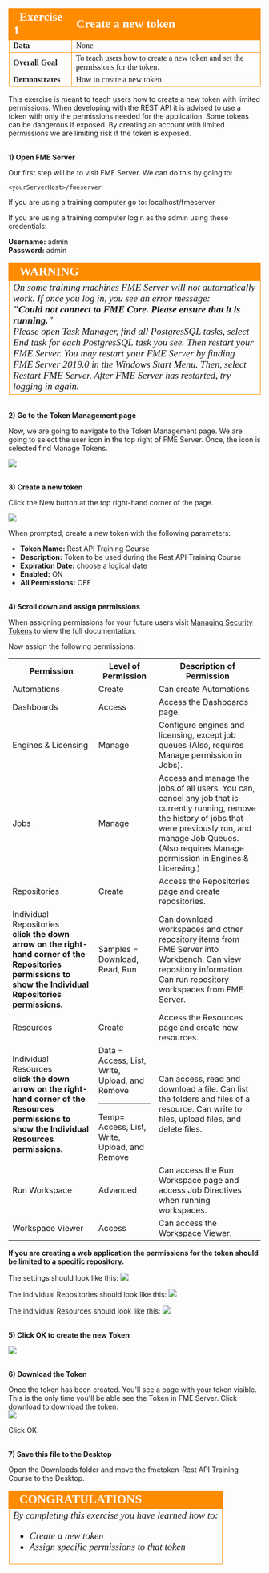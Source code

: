 <table style="border-spacing: 0px;border-collapse: collapse;font-family:serif">
<tr>
<td width=25% style="vertical-align:middle;background-color:darkorange;border: 2px solid darkorange">
<i class="fa fa-cogs fa-lg fa-pull-left fa-fw" style="color:white;padding-right: 12px;vertical-align:text-top"></i>
<span style="color:white;font-size:x-large;font-weight: bold">Exercise 1</span>
</td>
<td style="border: 2px solid darkorange;background-color:darkorange;color:white">
<span style="color:white;font-size:x-large;font-weight: bold">Create a new token</span>
</td>
</tr>

<tr>
<td style="border: 1px solid darkorange; font-weight: bold">Data</td>
<td style="border: 1px solid darkorange">None</td>
</tr>

<tr>
<td style="border: 1px solid darkorange; font-weight: bold">Overall Goal</td>
<td style="border: 1px solid darkorange">To teach users how to create a new token and set the permissions for the token.</td>
</tr>

<tr>
<td style="border: 1px solid darkorange; font-weight: bold">Demonstrates</td>
<td style="border: 1px solid darkorange">How to create a new token</td>
</tr>

</table>

This exercise is meant to teach users how to create a new token with limited permissions. When developing with the REST API it is advised to use a token with only the permissions needed for the application. Some tokens can be dangerous if exposed. By creating an account with limited permissions we are limiting risk if the token is exposed.

<br>**1) Open FME Server**

Our first step will be to visit FME Server. We can do this by going to:

    <yourServerHost>/fmeserver
If you are using a training computer go to: localhost/fmeserver

If you  are using a training computer login as the admin using these credentials:

<b>Username:</b> admin
<br>
<b>Password:</b> admin

<!--Warning Section-->

<table style="border-spacing: 0px">
<tr>
<td style="vertical-align:middle;background-color:darkorange;border: 2px solid darkorange">
<i class="fa fa-exclamation-triangle fa-lg fa-pull-left fa-fw" style="color:white;padding-right: 12px;vertical-align:text-top"></i>
<span style="color:white;font-size:x-large;font-weight: bold;font-family:serif">WARNING</span>
</td>
</tr>

<tr>
<td style="border: 1px solid darkorange">
<span style="font-family:serif; font-style:italic; font-size:larger">
On some training machines FME Server will not automatically work. If once you log in, you see an error message:
<br><b> "Could not connect to FME Core.
Please ensure that it is running." </b>
<br> Please open Task Manager, find all PostgresSQL tasks, select End task for each PostgresSQL task you see. Then restart your FME Server. You may restart your FME Server by finding FME Server 2019.0 in the Windows Start Menu. Then, select Restart FME Server. After FME Server has restarted, try logging in again.  
</span>
</td>
</tr>
</table>


<br>**2) Go to the Token Management page**

Now, we are going to navigate to the Token Management page. We are going to select the user icon in the top right of FME Server. Once, the icon is selected find Manage Tokens.

![](./Images/image1.5.1.managetoken.png)



<br>**3) Create a new token**

Click the New button at the top right-hand corner of the page.

![](./Images/image1.5.2.newtoken.png)



When prompted, create a new token with the following parameters:


- **Token Name:** Rest API Training Course
- **Description:** Token to be used during the Rest API Training Course
- **Expiration Date:** choose a logical date
- **Enabled:** ON
- **All Permissions:** OFF

<br>**4) Scroll down and assign permissions**

When assigning permissions for your future users visit [Managing Security Tokens](http://docs.safe.com/fme/2019.0/html/FME_Server_Documentation/WebUI/Manage-Token.htm) to view the full documentation.

Now assign the following permissions:

<table>


<tr>
<th>Permission</th>
<th>Level of Permission</th>
<th>Description of Permission</th>
</tr>

<tr>
<td>Automations</td>
<td>Create</td>
<td>Can create Automations</td>
</tr>

<tr>
<td>Dashboards</td>
<td>Access</td>
<td>Access the Dashboards page.</td>
</tr>

<tr>
<td>Engines & Licensing</td>
<td>Manage</td>
<td>Configure engines and licensing, except job queues (Also, requires Manage permission in Jobs).</td>
</tr>

<tr>
<td>Jobs</td>
<td>Manage</td>
<td>  Access and manage the jobs of all users. You can, cancel any job that is currently running, remove the history of jobs that were previously run, and manage Job Queues. (Also requires Manage permission in Engines & Licensing.)</td>
</tr>

<tr>
<td>Repositories</td>
<td>Create</td>
<td>Access the Repositories page and create repositories. </td>
</tr>

<tr>
<td>Individual Repositories <br> <b>click the down arrow on the right-hand corner of the Repositories permissions to show the Individual Repositories permissions. </td>
<td>Samples = Download, Read, Run</td>
<td>Can download workspaces and other repository items from FME Server into Workbench. Can view repository information. Can run repository workspaces from FME Server. </td>
</tr>

<tr>
<td>Resources</td>
<td>Create</td>
<td>Access the Resources page and create new resources.</td>
</tr>

<tr>
<td>Individual Resources <br> <b>click the down arrow on the right-hand corner of the Resources permissions to show the Individual Resources permissions. </td>
<td>
Data = Access, List, Write, Upload, and Remove
<hr>
Temp= Access, List, Write, Upload, and Remove
</td>
<td>Can access, read and download a file. Can list the folders and files of a resource. Can write to files, upload files, and delete files. </td>
</tr>


<tr>
<td>Run Workspace</td>
<td>Advanced</td>
<td>Can access the Run Workspace page and access Job Directives when running workspaces.</td>
</tr>


<tr>
<td>Workspace Viewer</td>
<td>Access</td>
<td> Can access the Workspace Viewer.
</td>
</tr>


</table>

**If you are creating a web application the permissions for the token should be limited to a specific repository.**

The settings should look like this:
![](./Images/image1.5.3.Permission.png)




The individual Repositories should look like this:
![](./Images/image1.5.4.repository.png)

The individual Resources should look like this:
![](./Images/image1.5.5.resource.png)


<br>**5) Click OK to create the new Token**

![](./Images/image1.5.6.CreateToken.png)



<br>**6) Download the Token**

Once the token has been created. You'll see a page with your token visible. This is the only time you'll be able see the Token in FME Server. Click download to download the token.  
![](./Images/image1.5.7.Download.png)

Click OK.


<br>**7) Save this file to the Desktop**

Open the Downloads folder and move the fmetoken-Rest API Training Course to the Desktop.


<!--Exercise Congratulations Section-->

<table style="border-spacing: 0px">
<tr>
<td style="vertical-align:middle;background-color:darkorange;border: 2px solid darkorange">
<i class="fa fa-thumbs-o-up fa-lg fa-pull-left fa-fw" style="color:white;padding-right: 12px;vertical-align:text-top"></i>
<span style="color:white;font-size:x-large;font-weight: bold;font-family:serif">CONGRATULATIONS</span>
</td>
</tr>

<tr>
<td style="border: 1px solid darkorange">
<span style="font-family:serif; font-style:italic; font-size:larger">
By completing this exercise you have learned how to:
<br>
<ul><li> Create a new token
<li> Assign specific permissions to that token


</span>
</td>
</tr>
</table>
